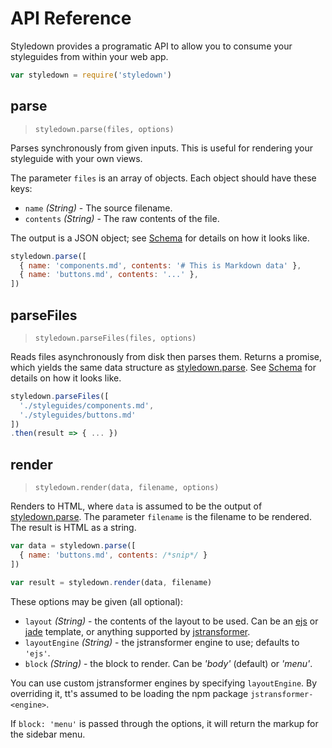 API Reference
=============

Styledown provides a programatic API to allow you to consume your styleguides from within your web app.

```js
var styledown = require('styledown')
```

## parse

> `styledown.parse(files, options)`

Parses synchronously from given inputs. This is useful for rendering your styleguide with your own views.

The parameter `files` is an array of objects. Each object should have these keys:

- `name` *(String)* - The source filename.
- `contents` *(String)* - The raw contents of the file.

The output is a JSON object; see [Schema](schema.md) for details on how it looks like.

```js
styledown.parse([
  { name: 'components.md', contents: '# This is Markdown data' },
  { name: 'buttons.md', contents: '...' },
])
```

## parseFiles

> `styledown.parseFiles(files, options)`

Reads files asynchronously from disk then parses them. Returns a promise, which yields the same data structure as [styledown.parse](#styledownparse). See [Schema](schema.md) for details on how it looks like.

```js
styledown.parseFiles([
  './styleguides/components.md',
  './styleguides/buttons.md'
])
.then(result => { ... })
```

## render

> `styledown.render(data, filename, options)`

Renders to HTML, where `data` is assumed to be the output of [styledown.parse](#styledownparse). The parameter `filename` is the filename to be rendered. The result is HTML as a string.

```js
var data = styledown.parse([
  { name: 'buttons.md', contents: /*snip*/ }
])

var result = styledown.render(data, filename)
```

These options may be given (all optional):

- `layout` *(String)* - the contents of the layout to be used. Can be an [ejs][] or [jade][] template, or anything supported by [jstransformer].
- `layoutEngine` *(String)* - the jstransformer engine to use; defaults to `'ejs'`.
- `block` *(String)* - the block to render. Can be *'body'* (default)  or *'menu'*.

You can use custom jstransformer engines by specifying `layoutEngine`. By overriding it, tt's assumed to be loading the npm package `jstransformer-<engine>`.

If `block: 'menu'` is passed through the options, it will return the markup for the sidebar menu.

[ejs]: https://www.npmjs.com/package/ejs
[jade]: https://www.npmjs.com/package/jade
[jstransformer]: https://www.npmjs.com/package/jstransformer
